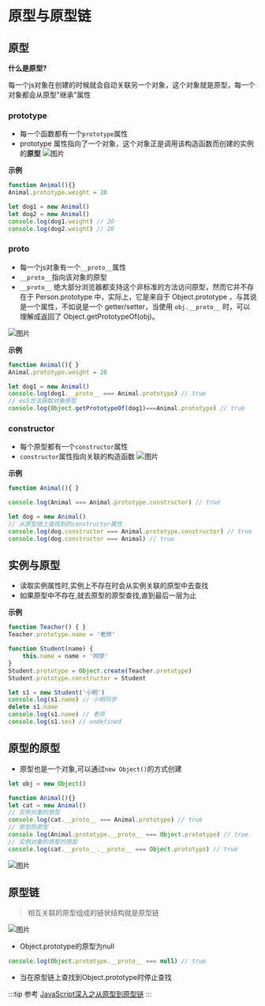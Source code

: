 # 原型与原型链

## 原型
**什么是原型?**

每一个js对象在创建的时候就会自动关联另一个对象，这个对象就是原型，每一个对象都会从原型"继承"属性
### prototype
* 每一个函数都有一个``prototype``属性
* prototype 属性指向了一个对象，这个对象正是调用该构造函数而创建的实例的**原型**
![图片](https://img.cdn.sugarat.top/mdImg/MTU4NDM1ODU4MzY1MA==584358583650)

**示例**
```js
function Animal(){}
Animal.prototype.weight = 20

let dog1 = new Animal()
let dog2 = new Animal()
console.log(dog1.weight) // 20
console.log(dog2.weight) // 20
```
### __proto__
* 每一个js对象有一个``__proto__``属性
* ``__proto__``指向该对象的原型
* ``__proto__`` 绝大部分浏览器都支持这个非标准的方法访问原型，然而它并不存在于 Person.prototype 中，实际上，它是来自于 Object.prototype ，与其说是一个属性，不如说是一个 getter/setter，当使用 ``obj.__proto__`` 时，可以理解成返回了 Object.getPrototypeOf(obj)。

![图片](https://img.cdn.sugarat.top/mdImg/MTU4NDM1OTA4MTY2OQ==584359081669)

**示例**
```js
function Animal(){ }
Animal.prototype.weight = 20

let dog1 = new Animal()
console.log(dog1.__proto__ === Animal.prototype) // true
// es5方法获取对象原型
console.log(Object.getPrototypeOf(dog1)===Animal.prototype) // true
```
### constructor
* 每个原型都有一个``constructor``属性
* ``constructor``属性指向关联的构造函数
![图片](https://img.cdn.sugarat.top/mdImg/MTU4NDM1OTIxODU0OA==584359218548)

**示例**
```js
function Animal(){ }

console.log(Animal === Animal.prototype.constructor) // true

let dog = new Animal()
// 从原型链上查找到的constructor属性
console.log(dog.constructor === Animal.prototype.constructor) // true
console.log(dog.constructor === Animal) // true
```
## 实例与原型
* 读取实例属性时,实例上不存在时会从实例关联的原型中去查找
* 如果原型中不存在,就去原型的原型查找,直到最后一层为止

**示例**
```js
function Teacher() { }
Teacher.prototype.name = '老师'

function Student(name) {
    this.name = name + '同学'
}
Student.prototype = Object.create(Teacher.prototype)
Student.prototype.constructor = Student

let s1 = new Student('小明')
console.log(s1.name) // 小明同学
delete s1.name
console.log(s1.name) // 老师
console.log(s1.sex) // undefined
```
## 原型的原型
* 原型也是一个对象,可以通过``new Object()``的方式创建
```js
let obj = new Object()

function Animal(){}
let cat = new Animal()
// 实例对象的原型
console.log(cat.__proto__ === Animal.prototype) // true
// 原型的原型
console.log(Animal.prototype.__proto__ === Object.prototype) // true
// 实例对象的原型的原型
console.log(cat.__proto__.__proto__ === Object.prototype) // true
```
![图片](https://img.cdn.sugarat.top/mdImg/MTU4NDM2MjcxNDY2Ng==584362714666)
## 原型链
>相互关联的原型组成的链状结构就是原型链

![图片](https://img.cdn.sugarat.top/mdImg/MTU4NDM2MzA5ODkyOA==584363098928)

* Object.prototype的原型为null
```js
console.log(Object.prototype.__proto__ === null) // true
```
* 当在原型链上查找到Object.prototype时停止查找

:::tip 参考
[JavaScript深入之从原型到原型链](https://github.com/mqyqingfeng/Blog/issues/2)
:::

<comment/>
<tongji/>